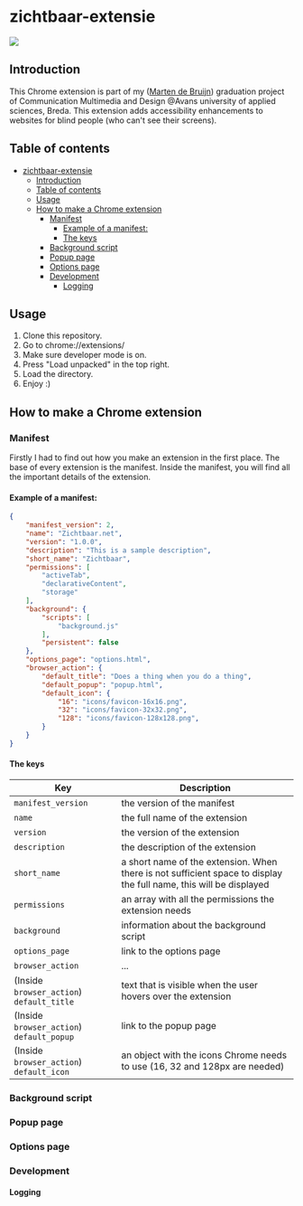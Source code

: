 # zichtbaar-extensie

<div style="display:flex;">
  <img src="https://img.shields.io/github/license/martendebruijn/template-node-express" />
</div>

## Introduction
This Chrome extension is part of my ([Marten de Bruijn](https://marten.work/)) graduation project of Communication Multimedia and Design @Avans university of applied sciences, Breda. This extension adds accessibility enhancements to websites for blind people (who can't see their screens).

## Table of contents
- [zichtbaar-extensie](#zichtbaar-extensie)
  - [Introduction](#introduction)
  - [Table of contents](#table-of-contents)
  - [Usage](#usage)
  - [How to make a Chrome extension](#how-to-make-a-chrome-extension)
    - [Manifest](#manifest)
      - [Example of a manifest:](#example-of-a-manifest)
      - [The keys](#the-keys)
    - [Background script](#background-script)
    - [Popup page](#popup-page)
    - [Options page](#options-page)
    - [Development](#development)
      - [Logging](#logging)

## Usage
1. Clone this repository.
2. Go to chrome://extensions/
3. Make sure developer mode is on.
4. Press "Load unpacked" in the top right.
5. Load the directory.
6. Enjoy :)

## How to make a Chrome extension
### Manifest
Firstly I had to find out how you make an extension in the first place. The base of every extension is the manifest. Inside the manifest, you will find all the important details of the extension. 

#### Example of a manifest:

```json
{
    "manifest_version": 2,
    "name": "Zichtbaar.net",
    "version": "1.0.0",
    "description": "This is a sample description",
    "short_name": "Zichtbaar",
    "permissions": [
        "activeTab",
        "declarativeContent",
        "storage"
    ],
    "background": {
        "scripts": [
            "background.js"
        ],
        "persistent": false
    },
    "options_page": "options.html",
    "browser_action": {
        "default_title": "Does a thing when you do a thing",
        "default_popup": "popup.html",
        "default_icon": {
            "16": "icons/favicon-16x16.png",
            "32": "icons/favicon-32x32.png",
            "128": "icons/favicon-128x128.png",
        }
    }
}

```
#### The keys

| Key         | Description                                    |
| ------------------ | --------------------------------------- |
| `manifest_version` | the version of the manifest                                  |
| `name`        | the full name of the extension                |
| `version`      | the version of the extension |
| `description`      | the description of the extension |
| `short_name`      | a short name of the extension. When there is not sufficient space to display the full name, this will be displayed  |
| `permissions`      | an array with all the permissions the extension needs |
| `background`      | information about the background script |
| `options_page`      | link to the options page |
| `browser_action`      | ... |
| (Inside `browser_action`) `default_title`      | text that is visible when the user hovers over the extension |
| (Inside `browser_action`) `default_popup`      | link to the popup page |
| (Inside `browser_action`) `default_icon`      | an object with the icons Chrome needs to use (16, 32 and 128px are needed) |

### Background script
### Popup page
### Options page
### Development
#### Logging